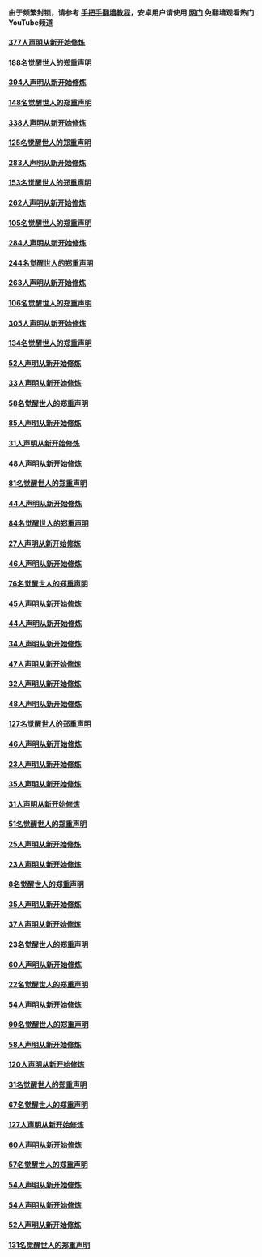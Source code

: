 #### 由于频繁封锁，请参考 [手把手翻墙教程](https://github.com/gfw-breaker/guides/wiki/)，安卓用户请使用 [网门](https://github.com/gfw-breaker/nogfw/blob/master/dl.md?t=05130001) 免翻墙观看热门YouTube频道 

#### [377人声明从新开始修炼](../pages/91/424867.md?t=05130001) 

#### [188名觉醒世人的郑重声明](../pages/91/424866.md?t=05130001) 

#### [394人声明从新开始修炼](../pages/91/423914.md?t=05130001) 

#### [148名觉醒世人的郑重声明](../pages/91/423913.md?t=05130001) 

#### [338人声明从新开始修炼](../pages/91/423540.md?t=05130001) 

#### [125名觉醒世人的郑重声明](../pages/91/423539.md?t=05130001) 

#### [283人声明从新开始修炼](../pages/91/423296.md?t=05130001) 

#### [153名觉醒世人的郑重声明](../pages/91/423295.md?t=05130001) 

#### [262人声明从新开始修炼](../pages/91/423004.md?t=05130001) 

#### [105名觉醒世人的郑重声明](../pages/91/423003.md?t=05130001) 

#### [284人声明从新开始修炼](../pages/91/422707.md?t=05130001) 

#### [244名觉醒世人的郑重声明](../pages/91/422706.md?t=05130001) 

#### [263人声明从新开始修炼](../pages/91/422553.md?t=05130001) 

#### [106名觉醒世人的郑重声明](../pages/91/422552.md?t=05130001) 

#### [305人声明从新开始修炼](../pages/91/422153.md?t=05130001) 

#### [134名觉醒世人的郑重声明](../pages/91/422152.md?t=05130001) 

#### [52人声明从新开始修炼](../pages/91/421846.md?t=05130001) 

#### [33人声明从新开始修炼](../pages/91/421804.md?t=05130001) 

#### [58名觉醒世人的郑重声明](../pages/91/421845.md?t=05130001) 

#### [85人声明从新开始修炼](../pages/91/421769.md?t=05130001) 

#### [31人声明从新开始修炼](../pages/91/421763.md?t=05130001) 

#### [48人声明从新开始修炼](../pages/91/421605.md?t=05130001) 

#### [81名觉醒世人的郑重声明](../pages/91/421656.md?t=05130001) 

#### [44人声明从新开始修炼](../pages/91/421544.md?t=05130001) 

#### [84名觉醒世人的郑重声明](../pages/91/421543.md?t=05130001) 

#### [27人声明从新开始修炼](../pages/91/421465.md?t=05130001) 

#### [46人声明从新开始修炼](../pages/91/421454.md?t=05130001) 

#### [76名觉醒世人的郑重声明](../pages/91/421453.md?t=05130001) 

#### [45人声明从新开始修炼](../pages/91/421452.md?t=05130001) 

#### [44人声明从新开始修炼](../pages/91/421422.md?t=05130001) 

#### [34人声明从新开始修炼](../pages/91/421322.md?t=05130001) 

#### [47人声明从新开始修炼](../pages/91/421264.md?t=05130001) 

#### [32人声明从新开始修炼](../pages/91/421225.md?t=05130001) 

#### [48人声明从新开始修炼](../pages/91/421202.md?t=05130001) 

#### [127名觉醒世人的郑重声明](../pages/91/421224.md?t=05130001) 

#### [46人声明从新开始修炼](../pages/91/421203.md?t=05130001) 

#### [23人声明从新开始修炼](../pages/91/421138.md?t=05130001) 

#### [35人声明从新开始修炼](../pages/91/421122.md?t=05130001) 

#### [31人声明从新开始修炼](../pages/91/421081.md?t=05130001) 

#### [51名觉醒世人的郑重声明](../pages/91/421080.md?t=05130001) 

#### [25人声明从新开始修炼](../pages/91/421020.md?t=05130001) 

#### [23人声明从新开始修炼](../pages/91/420884.md?t=05130001) 

#### [8名觉醒世人的郑重声明](../pages/91/420883.md?t=05130001) 

#### [35人声明从新开始修炼](../pages/91/420809.md?t=05130001) 

#### [37人声明从新开始修炼](../pages/91/420766.md?t=05130001) 

#### [23名觉醒世人的郑重声明](../pages/91/420765.md?t=05130001) 

#### [60人声明从新开始修炼](../pages/91/420727.md?t=05130001) 

#### [22名觉醒世人的郑重声明](../pages/91/420726.md?t=05130001) 

#### [54人声明从新开始修炼](../pages/91/420529.md?t=05130001) 

#### [99名觉醒世人的郑重声明](../pages/91/420528.md?t=05130001) 

#### [58人声明从新开始修炼](../pages/91/420198.md?t=05130001) 

#### [120人声明从新开始修炼](../pages/91/420141.md?t=05130001) 

#### [31名觉醒世人的郑重声明](../pages/91/420197.md?t=05130001) 

#### [67名觉醒世人的郑重声明](../pages/91/420140.md?t=05130001) 

#### [127人声明从新开始修炼](../pages/91/420082.md?t=05130001) 

#### [60人声明从新开始修炼](../pages/91/420081.md?t=05130001) 

#### [57名觉醒世人的郑重声明](../pages/91/420080.md?t=05130001) 

#### [54人声明从新开始修炼](../pages/91/419533.md?t=05130001) 

#### [54人声明从新开始修炼](../pages/91/419532.md?t=05130001) 

#### [52人声明从新开始修炼](../pages/91/419531.md?t=05130001) 

#### [131名觉醒世人的郑重声明](../pages/91/419530.md?t=05130001) 

